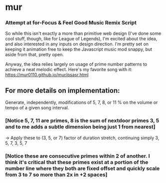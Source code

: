 # mur
### Attempt at for-Focus & Feel Good Music Remix Script


So while this isn't exactly a more than primitive web design (I've done some cool stuff, though, like for League of Legends), I'm excited about the idea, and also interested in any inputs on design direction. I'm pretty set on keeping it animation free to keep the Javascript music mod snappy, but aside from that, pretty open.

Anyway, the idea relies largely on usage of prime number patterns to achieve a neat melodic effect. Here's my favorite song with it: https://mur0110.github.io/mur/psasr.html

## For more details on implementation:

Generate, independently, modifications of 5, 7, 8, or 11 % on the volume or tempo of a given song interval. 

### [Notice 5, 7, 11 are primes, 8 is the sum of nextdoor primes 3, 5 and to me adds a subtle dimension being just 1 from nearest]

-> Apply these to (3, 5, or 7) factor of duration stretch, continuing simply 3, 5, 7, 3, 5, 7 
### [Notice these are consecutive primes within 2 of another. I think it's critical that these primes exist at a portion of the number line where they both are fixed offset and quickly scale from 3 to 7 so more than 2x in +2 spaces]


